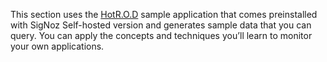 This section uses the [HotR.O.D](https://github.com/jaegertracing/jaeger/tree/master/examples/hotrod) sample application that comes preinstalled with SigNoz Self-hosted version and generates sample data that you can query. You can apply the concepts and techniques you’ll learn to monitor your own applications.
